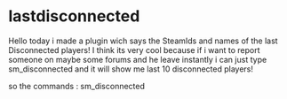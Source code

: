 # lastdisconnected

Hello today i made a plugin wich says the SteamIds and names of the last Disconnected players! I think its very cool because if i want to report 
someone on maybe some forums and he leave instantly i can just type sm_disconnected and it will show me last 10 disconnected players!

so the commands :
sm_disconnected
